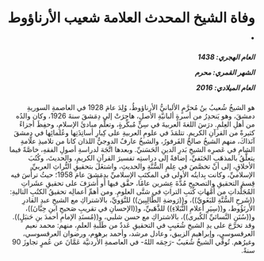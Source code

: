 <h1 dir="rtl">وفاة الشيخ المحدث العلامة شعيب الأرناؤوط .</h1>

<h5 dir="rtl">العام الهجري:  1438

الشهر القمري: محرم

العام الميلادي: 2016</h5>

<p dir="rtl">هو الشيخُ شُعيبُ بنُ مُحرَّمٍ الألبانيُّ الأرناؤوطُ، وُلِدَ عامَ 1928 في العاصمةِ السوريةِ دمشقَ، وهو يَنحدِرُ من أسرةٍ ألبانيَّةِ الأصلِ، هاجرَتْ إلى دِمَشقَ سنةَ 1926، وكان والدُه من أهلِ العِلمِ. درَسَ اللغةَ العربيةَ في سِنٍّ مُبكِّرةٍ، وتعلَّم مبادئَ الإسلامِ، وحفِظَ أجزاءً كثيرةً من القرآنِ الكريمِ. تتلمَذَ في علومِ العربيةِ على كِبارِ أساتِذَتِها وعُلمائِها في دمشقَ آنَذاكَ، منهم الشيخُ صالحٌ الفَرفورُ، والشيخُ عارفٌ الدوجيُّ اللذان كانا من تلاميذِ علَّامةِ الشامِ في عَصرِه الشيخِ بَدرِ الدينِ الحَسَنيِّ. وبعدها اتَّجَهَ لدراسةِ أصولِ الفقهِ، خاصَّةً فيما يتعلَّقُ بالمذهَبِ الحَنَفيِّ، إضافةً إلى دراستِه تفسيرَ القرآنِ الكريمِ، والحديثَ، وكُتُبَ الأخلاقِ، إلى أنْ تخصَّصَ في عِلمِ السُّنَّةِ والحديثِ، واشتغَلَ بتحقيقِ التُّراثِ العربيِّ الإسلاميِّ، وكانت بِدايتُه الأولى في المكتَبِ الإسلاميِّ بدِمَشقَ عامَ 1958؛ حيثُ ترأَّسَ فيه قِسمَ التحقيقِ والتصحيحِ مُدَّةَ عِشرين عامًا، حقَّق فيها أو أَشرَفَ على تحقيقِ عشَراتِ المُجَلَّداتِ من أُمَّهاتِ كُتبِ التراثِ في شتَّى العلومِ. ومن أهمِّ أعمالِه تحقيقُ الكتُبِ التاليةِ: ((شَرحِ السُّنَّةِ للبَغَويِّ))، و((رَوضةِ الطَّالِبِينَ)) للنَّوَويِّ، بالاشتراكِ مع الشيخِ عبدِ القادرِ الأَرنَؤُوط، و((سِيَرِ أَعلامِ النُّبَلاءِ)) للذَّهَبيِّ، و((الإحسانِ في تقريبِ صَحيحِ ابنِ حِبَّانَ))، و((سُنَنِ النَّسائيِّ الكُبرى))، بالاشتراكِ مع حسن شلبي، و((مُسنَدِ الإمامِ أحمدَ بنِ حَنبَلٍ)). وقد تخرَّجَ على يدِ الشيخِ شُعَيبٍ في التحقيقِ عَددٌ من طَلَبةِ العلمِ، منهم: محمد نعيم العرقسوسي، وإبراهيم الزيبق، وعادل مرشد، وأحمد برهوم، ورضوان العرقسوسي، وغيرُهم. تُوفِّي الشيخُ شُعَيبٌ -رَحِمَه اللهُ- في العاصمةِ الأُردنيَّة عَمَّانَ عن عُمرٍ تجاوزَ 90 سنةً.</p></br>
